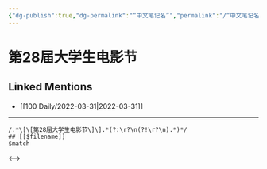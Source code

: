 ```yaml
---
{"dg-publish":true,"dg-permalink":"“中文笔记名”","permalink":"/“中文笔记名”/"}
---
```


# 第28届大学生电影节

## Linked Mentions
- [[100 Daily/2022-03-31\|2022-03-31]]


---

```expander
/.*\[\[第28届大学生电影节\]\].*(?:\r?\n(?!\r?\n).*)*/
## [[$filename]]
$match
```

<-->

